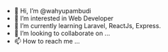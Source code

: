 - 👋 Hi, I’m @wahyupambudi
- 👀 I’m interested in Web Developer
- 🌱 I’m currently learning Laravel, ReactJs, Express.
- 💞️ I’m looking to collaborate on ...
- 📫 How to reach me ...

<!---
wahyupambudi/wahyupambudi is a ✨ special ✨ repository because its `README.md` (this file) appears on your GitHub profile.
You can click the Preview link to take a look at your changes.
--->
